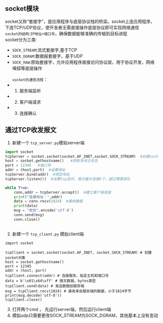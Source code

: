 ## socket模块
socket又称“套接字”，是应用程序与底层协议栈的桥梁。socket上连应用程序，下连TCP/UDP协议，使开发者无需直接操作底层协议即可实现网络通信<br />
`socket的结构`:`IP地址+端口号`，确保数据能够准确的传输到目标进程<br />
socket分为三类:<br />
- `SOCK_STREAM`:流式套接字,基于TCP<br />
- `SOCK_DGRAM`:数据报套接字，基于UDP<br />
- `SOCK_RAW`:原始套接字，允许应用程序直接访问协议层，用于协议开发，网络嗅探等底层操作<br />
<br />`socket的通信流程`：<br />
- 1. 服务端监听
- 2. 客户端请求
- 3. 连接确认<br />
## 通过TCP收发报文
1. 新建一个 `tcp_server.py`模拟server端
```python
import socket
tcpServer = socket.socket(socket.AF_INET,socket.SOCK_STREAM)  #创建socket对象，AF_INET表示使用IPV4通信
host = socket.gethostname()   #获取本地主机名
port = 12345   #端口号
addr = (host,port)  #设置地址
tcpServer.bind(addr)  #绑定地址
tcpServer.listen(5)  #设置tcp监听，表示最大连接5个，超过需要排队

while True:
    conn,addr = tcpServer.accept()  #建立客户端连接
    print("连接地址：",addr)
    data = conn.recv(1024)  #接收数据
    print(data)
    msg = "收到".encode('utf-8')
    conn.send(msg)
    conn.close()
    
```
2. 新建一个 `tcp_client.py` 模拟client端
```
import socket               
 
tcpClient = socket.socket(socket.AF_INET, socket.SOCK_STREAM) # 创建socket对象
host = socket.gethostname() 
port = 12345 
addr = (host, port)
tcpClient.connect(addr) # 连接服务，指定主机和端口号
data = b'\x01\x64\xff' # 报文数据，bytes类型
tcpClient.send(data) # 发送数据给服务端
msg = tcpClient.recv(1024) # 接收来自服务端的数据，小于1024字节
print(msg.decode('utf-8'))
tcpClient.close()

```
3. 打开两个cmd ， 先运行server端，然后运行client端
4. 模拟udp只需要更改SOCK_STREAM为SOCK_DGRAM，其他基本上没有变动